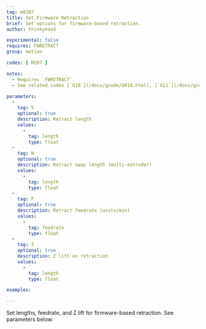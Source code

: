 ```yaml
---
tag: m0207
title: Set Firmware Retraction
brief: Set options for firmware-based retraction.
author: thinkyhead

experimental: false
requires: FWRETRACT
group: motion

codes: [ M207 ]

notes:
  - Requires `FWRETRACT`.
  - See related codes [`G10`](/docs/gcode/G010.html), [`G11`](/docs/gcode/G010.html), [`M208`](/docs/gcode/M208.html), and [`M209`](/docs/gcode/M209.html).

parameters:
  -
    tag: S
    optional: true
    description: Retract length
    values:
      -
        tag: length
        type: float
  -
    tag: W
    optional: true
    description: Retract swap length (multi-extruder)
    values:
      -
        tag: length
        type: float
  -
    tag: F
    optional: true
    description: Retract feedrate (units/min)
    values:
      -
        tag: feedrate
        type: float
  -
    tag: Z
    optional: true
    description: Z lift on retraction
    values:
      -
        tag: length
        type: float

examples:

---
```


Set lengths, feedrate, and Z lift for firmware-based retraction. See parameters below.
